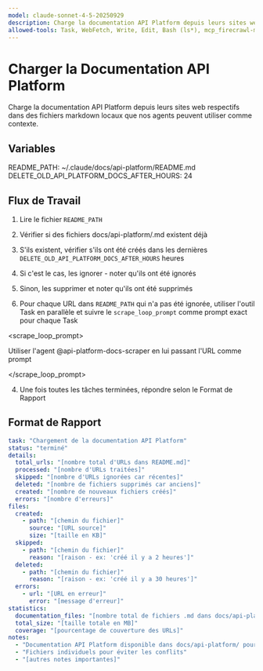 ```yaml
---
model: claude-sonnet-4-5-20250929
description: Charge la documentation API Platform depuis leurs sites web respectifs dans des fichiers markdown locaux que nos agents peuvent utiliser comme contexte.
allowed-tools: Task, WebFetch, Write, Edit, Bash (ls*), mcp_firecrawl-mcp_firecrawl_scrape
---
```


# Charger la Documentation API Platform

Charge la documentation API Platform depuis leurs sites web respectifs dans des fichiers markdown locaux que nos agents peuvent utiliser comme contexte.

## Variables

README_PATH: ~/.claude/docs/api-platform/README.md
DELETE_OLD_API_PLATFORM_DOCS_AFTER_HOURS: 24

## Flux de Travail

1. Lire le fichier `README_PATH`

2. Vérifier si des fichiers docs/api-platform/<nom-de-fichier>.md existent déjà

1. S'ils existent, vérifier s'ils ont été créés dans les dernières `DELETE_OLD_API_PLATFORM_DOCS_AFTER_HOURS` heures

2. Si c'est le cas, les ignorer - noter qu'ils ont été ignorés

3. Sinon, les supprimer et noter qu'ils ont été supprimés

3. Pour chaque URL dans `README_PATH` qui n'a pas été ignorée, utiliser l'outil Task en parallèle et suivre le `scrape_loop_prompt` comme prompt exact pour chaque Task

<scrape_loop_prompt>

Utiliser l'agent @api-platform-docs-scraper en lui passant l'URL comme prompt

</scrape_loop_prompt>

4. Une fois toutes les tâches terminées, répondre selon le Format de Rapport

## Format de Rapport

```yaml
task: "Chargement de la documentation API Platform"
status: "terminé"
details:
  total_urls: "[nombre total d'URLs dans README.md]"
  processed: "[nombre d'URLs traitées]"
  skipped: "[nombre d'URLs ignorées car récentes]"
  deleted: "[nombre de fichiers supprimés car anciens]"
  created: "[nombre de nouveaux fichiers créés]"
  errors: "[nombre d'erreurs]"
files:
  created:
    - path: "[chemin du fichier]"
      source: "[URL source]"
      size: "[taille en KB]"
  skipped:
    - path: "[chemin du fichier]"
      reason: "[raison - ex: 'créé il y a 2 heures']"
  deleted:
    - path: "[chemin du fichier]"
      reason: "[raison - ex: 'créé il y a 30 heures']"
  errors:
    - url: "[URL en erreur]"
      error: "[message d'erreur]"
statistics:
  documentation_files: "[nombre total de fichiers .md dans docs/api-platform/]"
  total_size: "[taille totale en MB]"
  coverage: "[pourcentage de couverture des URLs]"
notes:
  - "Documentation API Platform disponible dans docs/api-platform/ pour les agents"
  - "Fichiers individuels pour éviter les conflits"
  - "[autres notes importantes]"
```
